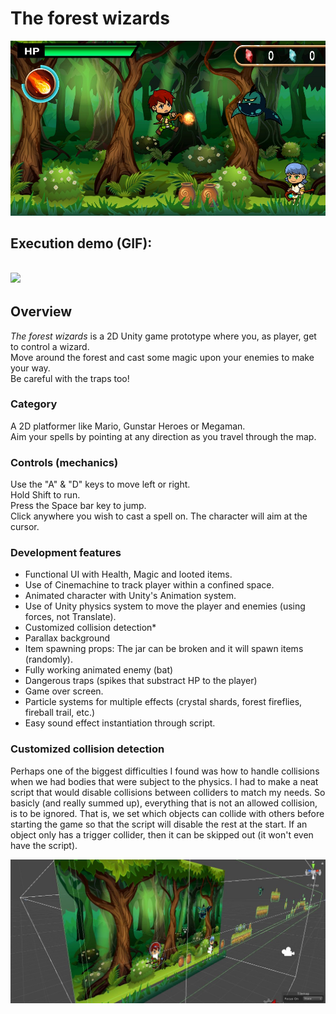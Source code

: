 # The forest wizards
![](sc1.jpg)
## Execution demo (GIF):
![](demo_sample.gif)
------
## Overview
*The forest wizards* is a 2D Unity game prototype where you, as player, get to control a wizard. <br/>Move around the forest and cast some magic upon your enemies to make your way.<br/> Be careful with the traps too!

### Category
A 2D platformer like Mario, Gunstar Heroes or Megaman.<br/>Aim your spells by pointing at any direction as you travel through the map.

### Controls (mechanics)
Use the "A" & "D" keys to move left or right.<br/>Hold Shift to run.<br/>Press the Space bar key to jump. <br/>Click anywhere you wish to cast a spell on. The character will aim at the cursor.

### Development features
- Functional UI with Health, Magic and looted items.
- Use of Cinemachine to track player within a confined space.
- Animated character with Unity's Animation system.
- Use of Unity physics system to move the player and enemies (using forces, not Translate).
- Customized collision detection*
- Parallax background
- Item spawning props: The jar can be broken and it will spawn items (randomly).
- Fully working animated enemy (bat)
- Dangerous traps (spikes that substract HP to the player)
- Game over screen.
- Particle systems for multiple effects (crystal shards, forest fireflies, fireball trail, etc.)
- Easy sound effect instantiation through script.

### Customized collision detection
Perhaps one of the biggest difficulties I found was how to handle collisions when we had bodies that were subject to the physics. I had to make a neat script that would disable collisions between colliders to match my needs. So basicly (and really summed up), everything that is not an allowed collision, is to be ignored. That is, we set which objects can collide with others before starting the game so that the script will disable the rest at the start.
If an object only has a trigger collider, then it can be skipped out (it won't even have the script).

![](sc2.jpg)
